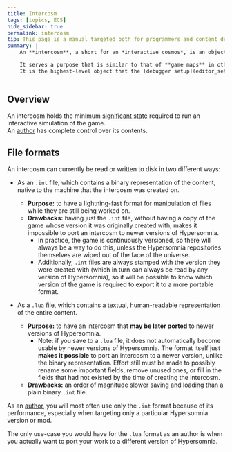 ```yaml
---
title: Intercosm
tags: [topics, ECS] 
hide_sidebar: true
permalink: intercosm
tip: This page is a manual targeted both for programmers and content designers.
summary: |
    An **intercosm**, a short for an *interactive cosmos*, is an object that holds a [cosmos](cosmos), [viewables](viewable) and extra information like [id](entity_id) of the [entity](entity) that is to be controlled during the game.  

    It serves a purpose that is similar to that of **game maps** in other projects.  
    It is the highest-level object that the [debugger setup](editor_setup) works with; other setups usually just read and play it to fit their purpose, e.g. a server may use it for its deathmatch session.
---
```


## Overview

An intercosm holds the minimum [significant state](significant_state) required to run an interactive simulation of the game.  
An [author](author) has complete control over its contents.

## File formats

An intercosm can currently be read or written to disk in two different ways:

- As an ``.int`` file, which contains a binary representation of the content, native to the machine that the intercosm was created on.
	- **Purpose:** to have a lightning-fast format for manipulation of files while they are still being worked on.
	- **Drawbacks:** having just the ``.int`` file, without having a copy of the game whose version it was originally created with, makes it impossible to port an intercosm to newer versions of Hypersomnia.
		- In practice, the game is continuously versioned, so there will always be a way to do this, unless the Hypersomnia repositories themselves are wiped out of the face of the universe.
		- Additionally, ``.int`` files are always stamped with the version they were created with (which in turn can always be read by any version of Hypersomnia), so it will be possible to know which version of the game is required to export it to a more portable format.

- As a ``.lua`` file, which contains a textual, human-readable representation of the entire content.
	- **Purpose:** to have an intercosm that **may be later ported** to newer versions of Hypersomnia.
		- Note: if you save to a ``.lua`` file, it does not automatically become usable by newer versions of Hypersomnia. The format itself just **makes it possible** to port an intercosm to a newer version, unlike the binary representation. Effort still must be made to possibly rename some important fields, remove unused ones, or fill in the fields that had not existed by the time of creating the intercosm.
	- **Drawbacks:** an order of magnitude slower saving and loading than a plain binary ``.int`` file.

As an [author](author), you will most often use only the ``.int`` format because of its performance, especially when targeting only a particular Hypersomnia version or mod.  

The only use-case you would have for the ``.lua`` format as an author is when you actually want to port your work to a different version of Hypersomnia.  
